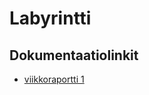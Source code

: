 # Labyrintti

## Dokumentaatiolinkit

* [viikkoraportti 1](https://github.com/mohkula/tiralabra/blob/master/dokumentaatio/Viikkoraportti%201.md)
